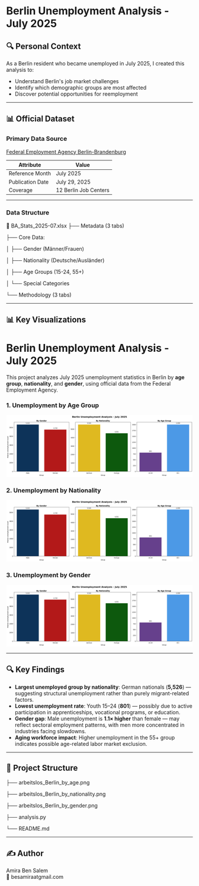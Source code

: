 # Berlin Unemployment Analysis - July 2025

## 🔍 Personal Context
As a Berlin resident who became unemployed in July 2025, I created this analysis to:
- Understand Berlin's job market challenges
- Identify which demographic groups are most affected
- Discover potential opportunities for reemployment


---

## 📊 Official Dataset
### Primary Data Source
[Federal Employment Agency Berlin-Brandenburg](https://www.arbeitsagentur.de/vor-ort/rd-bb/statistik)  

| Attribute          | Value                     |
|--------------------|---------------------------|
| Reference Month    | July 2025                |
| Publication Date   | July 29, 2025            |
| Coverage           | 12 Berlin Job Centers    |


---- 

### Data Structure
📂 BA_Stats_2025-07.xlsx
 ├── Metadata (3 tabs)

 ├── Core Data:
  
  │   ├── Gender (Männer/Frauen)
  
  │   ├── Nationality (Deutsche/Ausländer)
  
  │   ├── Age Groups (15-24, 55+)
  
  │   └── Special Categories
  
  └── Methodology (3 tabs)

---- 



## 📊 Key Visualizations

# Berlin Unemployment Analysis - July 2025

This project analyzes July 2025 unemployment statistics in Berlin by **age group**, **nationality**, and **gender**, using official data from the Federal Employment Agency.


### **1. Unemployment by Age Group**
![Unemployment by Age](arbeitlos_Berlin_by_age.png)

### **2. Unemployment by Nationality**
![Unemployment by Nationality](arbeitlos_Berlin_by_nationality.png)

### **3. Unemployment by Gender**
![Unemployment by Gender](arbeitlos_Berlin_by_gender.png)

---



## 🔍 Key Findings
- **Largest unemployed group by nationality**: German nationals (**5,526**) — suggesting structural unemployment rather than purely migrant-related factors.
- **Lowest unemployment rate**: Youth 15–24 (**801**) — possibly due to active participation in apprenticeships, vocational programs, or education.
- **Gender gap**: Male unemployment is **1.1× higher** than female — may reflect sectoral employment patterns, with men more concentrated in industries facing slowdowns.
- **Aging workforce impact**: Higher unemployment in the 55+ group indicates possible age-related labor market exclusion.

---

## 📂 Project Structure

├── arbeitslos_Berlin_by_age.png

├── arbeitslos_Berlin_by_nationality.png

├── arbeitslos_Berlin_by_gender.png

├── analysis.py

└── README.md


---

## ✍️ Author
Amira Ben Salem  
📧 besamiraatgmail.com
